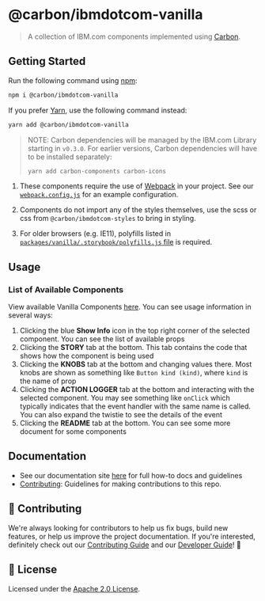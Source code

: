 # @carbon/ibmdotcom-vanilla

> A collection of IBM.com components implemented using
> [Carbon](https://www.carbondesignsystem.com/).

## Getting Started

Run the following command using [npm](https://www.npmjs.com/):

```bash
npm i @carbon/ibmdotcom-vanilla
```

If you prefer [Yarn](https://yarnpkg.com/en/), use the following command
instead:

```bash
yarn add @carbon/ibmdotcom-vanilla
```

> NOTE: Carbon dependencies will be managed by the IBM.com Library starting in
> `v0.3.0`. For earlier versions, Carbon dependencies will have to be installed
> separately:
>
> ```bash
> yarn add carbon-components carbon-icons
> ```

1. These components require the use of [Webpack](https://webpack.js.org/) in
   your project. See our
   [`webpack.config.js`](https://github.com/carbon-design-system/ibm-dotcom-library/blob/master/packages/vanilla/.storybook/webpack.config.js)
   for an example configuration.

2. Components do not import any of the styles themselves, use the scss or css
   from `@carbon/ibmdotcom-styles` to bring in styling.

3. For older browsers (e.g. IE11), polyfills listed in
   [`packages/vanilla/.storybook/polyfills.js` file](https://github.com/carbon-design-system/ibm-dotcom-library/blob/master/packages/vanilla/.storybook/polyfills.js)
   is required.

## Usage

### List of Available Components

View available Vanilla Components
[here](https://ibmdotcom-vanilla.mybluemix.net). You can see usage information
in several ways:

1. Clicking the blue **Show Info** icon in the top right corner of the selected
   component. You can see the list of available props
2. Clicking the **STORY** tab at the bottom. This tab contains the code that
   shows how the component is being used
3. Clicking the **KNOBS** tab at the bottom and changing values there. Most
   knobs are shown as something like `Button kind (kind)`, where `kind` is the
   name of prop
4. Clicking the **ACTION LOGGER** tab at the bottom and interacting with the
   selected component. You may see something like `onClick` which typically
   indicates that the event handler with the same name is called. You can also
   expand the twistie to see the details of the event
5. Clicking the **README** tab at the bottom. You can see some more document for
   some components

## Documentation

- See our documentation site [here](https://carbon-for-ibm.mybluemix.net) for
  full how-to docs and guidelines
- [Contributing](https://github.com/carbon-design-system/ibm-dotcom-library/blob/master/.github/CONTRIBUTING.md):
  Guidelines for making contributions to this repo.

## 🙌 Contributing

We're always looking for contributors to help us fix bugs, build new features,
or help us improve the project documentation. If you're interested, definitely
check out our
[Contributing Guide](https://github.com/carbon-design-system/ibm-dotcom-library/blob/master/.github/CONTRIBUTING.md)
and our
[Developer Guide](https://github.com/carbon-design-system/ibm-dotcom-library/blob/master/docs/developing.md)!
👀

## 📝 License

Licensed under the
[Apache 2.0 License](https://github.com/carbon-design-system/ibm-dotcom-library/blob/master/LICENSE).
